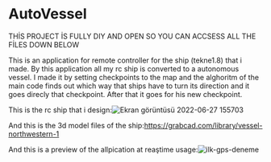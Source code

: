 # AutoVessel

THİS PROJECT İS FULLY DIY AND OPEN SO YOU CAN ACCSESS ALL THE FİLES DOWN BELOW

 This is an application for remote controller for the ship (tekne1.8) that i made. By this application all my rc ship is converted to a autonomous vessel.
I made it by setting checkpoints to the map and the alghoritm of the main code finds out which way that ships have to turn its direction and it goes direcly 
that checkpoint. After that it goes for his new checkpoint.

This is the rc ship that i design:![Ekran görüntüsü 2022-06-27 155703](https://user-images.githubusercontent.com/60060887/175946997-672b38c1-63eb-4b6d-a39c-d6e56f431773.png)



And this is the 3d model files of the ship:https://grabcad.com/library/vessel-northwestern-1 

And this is a preview of the allpication at reaştime usage:![ilk-gps-deneme](https://user-images.githubusercontent.com/60060887/175944577-5d8bb299-12f0-4a03-9951-7c7fdcae1ead.jpeg)

